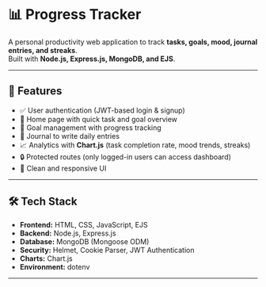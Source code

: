 # 📊 Progress Tracker

A personal productivity web application to track **tasks, goals, mood, journal entries, and streaks**.  
Built with **Node.js, Express.js, MongoDB, and EJS**.

---

## 🚀 Features

- ✅ User authentication (JWT-based login & signup)
- 🏡 Home page with quick task and goal overview
- 🎯 Goal management with progress tracking
- 📖 Journal to write daily entries
- 📈 Analytics with **Chart.js** (task completion rate, mood trends, streaks)
- 🔒 Protected routes (only logged-in users can access dashboard)
- 🎨 Clean and responsive UI

---

## 🛠️ Tech Stack

- **Frontend:** HTML, CSS, JavaScript, EJS
- **Backend:** Node.js, Express.js
- **Database:** MongoDB (Mongoose ODM)
- **Security:** Helmet, Cookie Parser, JWT Authentication
- **Charts:** Chart.js
- **Environment:** dotenv

---


